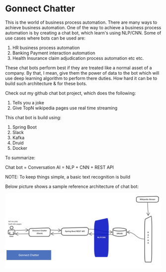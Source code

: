 # Gonnect Chatter

 This is the world of business process automation. There are many ways to achieve business automation. One of the way to achieve a business process automation is by creating a chat bot, which learn's using NLP/CNN. Some of use cases where bots can be used are:
  1. HR business process automation
  2. Banking Payment interaction automation
  3. Health Insurance claim adjudication process automation etc etc. 
  
  These chat bots perform best if they are treated like a normal asset of a company. By that, I mean, give them the power of data to the bot which will use deep learning algorithm to perform there duties. How hard it can be to build such architecture & for these bots. 
  
  Check out my github chat bot project, which does the following:
 1. Tells you a joke
 2. Give TopN wikipedia pages use real time streaming
 
 This chat bot is build using:
 1. Spring Boot
 2. Slack
 3. Kafka
 4. Druid
 5. Docker
 
 To summarize:
 
 Chat bot = Conversation AI = NLP + CNN + REST API
 
 NOTE: To keep things simple, a basic text recognition is build
 
 Below picture shows a sample reference architecture of chat bot:
 
 ![alt text](./Gonnect_Chatter.png)
   